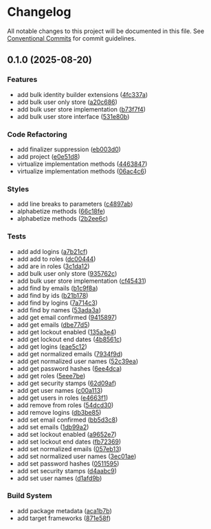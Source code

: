 # Changelog

All notable changes to this project will be documented in this file. See [Conventional Commits](https://www.conventionalcommits.org) for commit guidelines.

## 0.1.0 (2025-08-20)

### Features

* add bulk identity builder extensions ([4fc337a](https://github.com/tnc1997/asp-net-core-identity-bulk/commit/4fc337af88be7934eaeb35073a7af148c0949515))
* add bulk user only store ([a20c686](https://github.com/tnc1997/asp-net-core-identity-bulk/commit/a20c686db93daa925531d745c35735fe07689579))
* add bulk user store implementation ([b73f7f4](https://github.com/tnc1997/asp-net-core-identity-bulk/commit/b73f7f4828de0c76f4753130e8a12a1c7c836b00))
* add bulk user store interface ([531e80b](https://github.com/tnc1997/asp-net-core-identity-bulk/commit/531e80b1814c60c4ea466a82577d9f180fbcc570))

### Code Refactoring

* add finalizer suppression ([eb003d0](https://github.com/tnc1997/asp-net-core-identity-bulk/commit/eb003d0b4f6200dc3e8d451a7325ba99fbf1c9f2))
* add project ([e0e51d8](https://github.com/tnc1997/asp-net-core-identity-bulk/commit/e0e51d8c3a3135f623bc9a2972db9e7906caf881))
* virtualize implementation methods ([4463847](https://github.com/tnc1997/asp-net-core-identity-bulk/commit/4463847002692309dd76a374af6a30a1d4cb230a))
* virtualize implementation methods ([06ac4c6](https://github.com/tnc1997/asp-net-core-identity-bulk/commit/06ac4c6333f804cee82f1e691a135bd8e3c29b5a))

### Styles

* add line breaks to parameters ([c4897ab](https://github.com/tnc1997/asp-net-core-identity-bulk/commit/c4897ab004340a8a641f44d3cd3c78c98498a434))
* alphabetize methods ([66c18fe](https://github.com/tnc1997/asp-net-core-identity-bulk/commit/66c18fe4c5060c89480aefc677a4f7ff06f5ddcb))
* alphabetize methods ([2b2ee6c](https://github.com/tnc1997/asp-net-core-identity-bulk/commit/2b2ee6c287e035ec1b8f081b0ddba8305dbabc3a))

### Tests

* add add logins ([a7b21cf](https://github.com/tnc1997/asp-net-core-identity-bulk/commit/a7b21cf621502093c66cfc3c35d26512d412d76b))
* add add to roles ([dc00444](https://github.com/tnc1997/asp-net-core-identity-bulk/commit/dc00444e25fa4782824329b7f7fca4bf56d400dc))
* add are in roles ([3c1da12](https://github.com/tnc1997/asp-net-core-identity-bulk/commit/3c1da12562b8810cc2d2b0d38a79e6c76cba7894))
* add bulk user only store ([935762c](https://github.com/tnc1997/asp-net-core-identity-bulk/commit/935762cea67d255fcaadd3bc8ab5dd020e9c6a7f))
* add bulk user store implementation ([cf45431](https://github.com/tnc1997/asp-net-core-identity-bulk/commit/cf45431d94307ba903d13c2d0c25a8dc141d62f8))
* add find by emails ([b1c9f8a](https://github.com/tnc1997/asp-net-core-identity-bulk/commit/b1c9f8a06dcb54394e2d372eb4894c3e2cfe29b3))
* add find by ids ([b21b178](https://github.com/tnc1997/asp-net-core-identity-bulk/commit/b21b17889d92abeda0fc32dfe8acc45cebe424b4))
* add find by logins ([7a714c3](https://github.com/tnc1997/asp-net-core-identity-bulk/commit/7a714c31bcd4b7bd9951112469d757a2b69d88fa))
* add find by names ([53ada3a](https://github.com/tnc1997/asp-net-core-identity-bulk/commit/53ada3ad11df7dcb10e00afc2b4e298f849e2bac))
* add get email confirmed ([9415897](https://github.com/tnc1997/asp-net-core-identity-bulk/commit/94158972774459784b4ecae4baae9eef7b852916))
* add get emails ([dbe77d5](https://github.com/tnc1997/asp-net-core-identity-bulk/commit/dbe77d52b91d0790399b5555370045ed8677f045))
* add get lockout enabled ([135a3e4](https://github.com/tnc1997/asp-net-core-identity-bulk/commit/135a3e4e2b41eeb7aed6b91dbfb47bd18e61c98f))
* add get lockout end dates ([4b8561c](https://github.com/tnc1997/asp-net-core-identity-bulk/commit/4b8561ce650be95ae8496b36fdb7f95012139a6e))
* add get logins ([eae5c12](https://github.com/tnc1997/asp-net-core-identity-bulk/commit/eae5c129e717f9aedc847b15e8c1848ebaec61a7))
* add get normalized emails ([7934f9d](https://github.com/tnc1997/asp-net-core-identity-bulk/commit/7934f9d9e7ab4c41362e1f1b616660096deb9c00))
* add get normalized user names ([52c39ea](https://github.com/tnc1997/asp-net-core-identity-bulk/commit/52c39ea1adaee17a7066be7a3bae69d2ef55a180))
* add get password hashes ([6ee4dca](https://github.com/tnc1997/asp-net-core-identity-bulk/commit/6ee4dca7fedc20def1d4977ad166c937d7eef825))
* add get roles ([5eee7be](https://github.com/tnc1997/asp-net-core-identity-bulk/commit/5eee7beb5ed3bdc2f8b539335cd1402c518a57e4))
* add get security stamps ([62d09af](https://github.com/tnc1997/asp-net-core-identity-bulk/commit/62d09af46f618440d86344af2690720327400d7c))
* add get user names ([c00a113](https://github.com/tnc1997/asp-net-core-identity-bulk/commit/c00a113ba93b9a3be9a0a41afdcb4b5d00ba6b30))
* add get users in roles ([e4663f1](https://github.com/tnc1997/asp-net-core-identity-bulk/commit/e4663f1ad75b5127c7caaaeefe77eff64083f100))
* add remove from roles ([54dcd30](https://github.com/tnc1997/asp-net-core-identity-bulk/commit/54dcd30258da5b9193c546dccad7b6515976256b))
* add remove logins ([db3be85](https://github.com/tnc1997/asp-net-core-identity-bulk/commit/db3be85f2e83024226a5d09ff0887663fe9e928c))
* add set email confirmed ([bb5d3c8](https://github.com/tnc1997/asp-net-core-identity-bulk/commit/bb5d3c8e7046e7033a02791c54043b4956661a16))
* add set emails ([1db99a2](https://github.com/tnc1997/asp-net-core-identity-bulk/commit/1db99a260156bd7a7f5a86c3991df8e81c73bf03))
* add set lockout enabled ([a9652e7](https://github.com/tnc1997/asp-net-core-identity-bulk/commit/a9652e7c9e2a92e4a48223f2f3febcba17988c95))
* add set lockout end dates ([fb72369](https://github.com/tnc1997/asp-net-core-identity-bulk/commit/fb723694abf4ca9aa73f114bc979bbe391e7a8ef))
* add set normalized emails ([057eb13](https://github.com/tnc1997/asp-net-core-identity-bulk/commit/057eb1398334b3c5d1d6641de67db139710a0c95))
* add set normalized user names ([3ec01ae](https://github.com/tnc1997/asp-net-core-identity-bulk/commit/3ec01ae491d20958f0bde450cf4caa40e6df3d2e))
* add set password hashes ([0511595](https://github.com/tnc1997/asp-net-core-identity-bulk/commit/051159548b7f94efefe416c7e23ec205cae93cb7))
* add set security stamps ([d4aabc9](https://github.com/tnc1997/asp-net-core-identity-bulk/commit/d4aabc97a9c39f61e613c7932650c3dcb8109c4a))
* add set user names ([d1afd9b](https://github.com/tnc1997/asp-net-core-identity-bulk/commit/d1afd9bc237b48eda8c7b4b1234ab135bf8cc9e0))

### Build System

* add package metadata ([aca1b7b](https://github.com/tnc1997/asp-net-core-identity-bulk/commit/aca1b7b26c371c8e7e7669c83e5d69894683630e))
* add target frameworks ([871e58f](https://github.com/tnc1997/asp-net-core-identity-bulk/commit/871e58fdfc4925db041a800d0fa6d61499073a6a))
